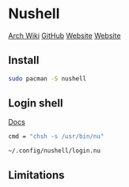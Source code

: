 # Nushell

[Arch Wiki](https://wiki.archlinux.org/title/Nushell)
[GitHub](https://github.com/nushell/nushell)
[Website](https://nushell.sh)
[Website](https://nushell.sh)

<!-- {{{ ## Install -->
## Install

```sh
sudo pacman -S nushell
```
<!-- }}} -->

<!-- {{{ ## Login shell -->
## Login shell

[Docs](https://www.nushell.sh/book/default_shell.html#setting-nu-as-login-shell-linux-bsd-macos)

```sh
cmd = "chsh -s /usr/bin/nu"
```

```
~/.config/nushell/login.nu
```
<!-- }}} -->

<!-- {{{ ## Limitations -->
## Limitations
<!-- }}} -->
